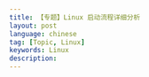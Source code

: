 ```yaml
---
title: 【专题】Linux 启动流程详细分析
layout: post
language: chinese
tag: [Topic, Linux]
keywords: Linux
description:
---
```



<!-- more -->

